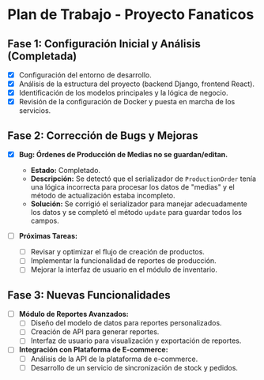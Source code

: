 # Plan de Trabajo - Proyecto Fanaticos

## Fase 1: Configuración Inicial y Análisis (Completada)

- [x] Configuración del entorno de desarrollo.
- [x] Análisis de la estructura del proyecto (backend Django, frontend React).
- [x] Identificación de los modelos principales y la lógica de negocio.
- [x] Revisión de la configuración de Docker y puesta en marcha de los servicios.

## Fase 2: Corrección de Bugs y Mejoras

- [x] **Bug: Órdenes de Producción de Medias no se guardan/editan.**
  - **Estado:** Completado.
  - **Descripción:** Se detectó que el serializador de `ProductionOrder` tenía una lógica incorrecta para procesar los datos de "medias" y el método de actualización estaba incompleto.
  - **Solución:** Se corrigió el serializador para manejar adecuadamente los datos y se completó el método `update` para guardar todos los campos.

- [ ] **Próximas Tareas:**
  - [ ] Revisar y optimizar el flujo de creación de productos.
  - [ ] Implementar la funcionalidad de reportes de producción.
  - [ ] Mejorar la interfaz de usuario en el módulo de inventario.

## Fase 3: Nuevas Funcionalidades

- [ ] **Módulo de Reportes Avanzados:**
  - [ ] Diseño del modelo de datos para reportes personalizados.
  - [ ] Creación de API para generar reportes.
  - [ ] Interfaz de usuario para visualización y exportación de reportes.

- [ ] **Integración con Plataforma de E-commerce:**
  - [ ] Análisis de la API de la plataforma de e-commerce.
  - [ ] Desarrollo de un servicio de sincronización de stock y pedidos.